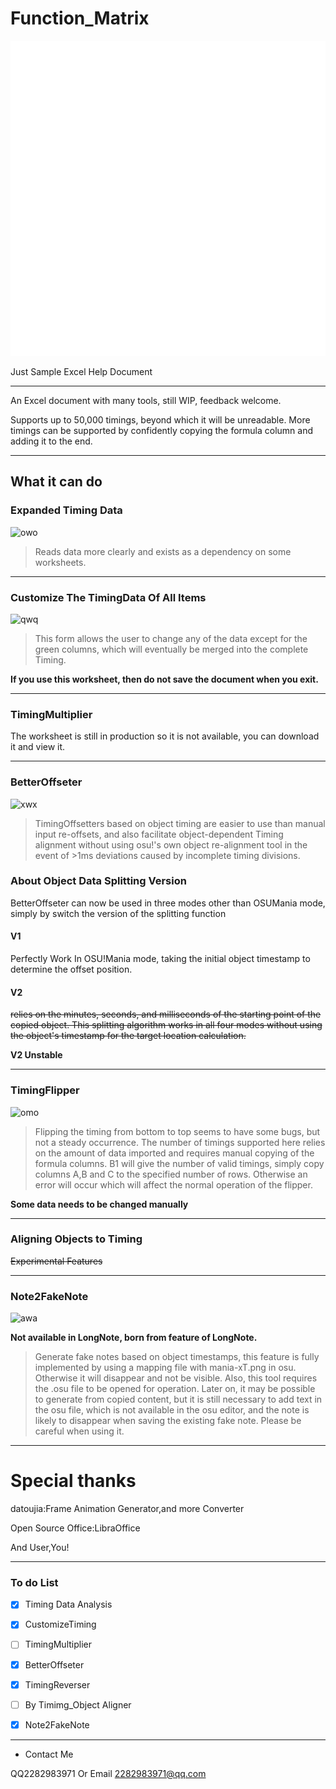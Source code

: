 # Function_Matrix

![ICON Here](icon.png)

Just Sample Excel Help Document

---

An Excel document with many tools, still WIP, feedback welcome.

Supports up to 50,000 timings, beyond which it will be unreadable. More timings can be supported by confidently copying the formula column and adding it to the end.

---

## What it can do

### Expanded Timing Data

![owo](ExpTiming.png)

> Reads data more clearly and exists as a dependency on some worksheets.

---

### Customize The TimingData Of All Items

![qwq](CustomTiming.png)

> This form allows the user to change any of the data except for the green columns, which will eventually be merged into the complete Timing.

**If you use this worksheet, then do not save the document when you exit.**

---

### TimingMultiplier

The worksheet is still in production so it is not available, you can download it and view it.

---

### BetterOffseter

![xwx](BetterOffseter.png)

> TimingOffsetters based on object timing are easier to use than manual input re-offsets, and also facilitate object-dependent Timing alignment without using osu!'s own object re-alignment tool in the event of >1ms deviations caused by incomplete timing divisions.

### About Object Data Splitting Version

BetterOffseter can now be used in three modes other than OSUMania mode, simply by switch the version of the splitting function

#### V1

Perfectly Work In OSU!Mania mode, taking the initial object timestamp to determine the offset position.

#### V2

~~relies on the minutes, seconds, and milliseconds of the starting point of the copied object. This splitting algorithm works in all four modes without using the object's timestamp for the target location calculation.~~

**V2 Unstable**

---

### TimingFlipper

![omo](TimingFlipper.png)

> Flipping the timing from bottom to top seems to have some bugs, but not a steady occurrence. The number of timings supported here relies on the amount of data imported and requires manual copying of the formula columns. B1 will give the number of valid timings, simply copy columns A,B and C to the specified number of rows. Otherwise an error will occur which will affect the normal operation of the flipper.

**Some data needs to be changed manually**

---

### Aligning Objects to Timing

~~Experimental Features~~

---

### Note2FakeNote

![awa](FakeNote.png)

**Not available in LongNote, born from feature of LongNote.**

> Generate fake notes based on object timestamps, this feature is fully implemented by using a mapping file with mania-xT.png in osu. Otherwise it will disappear and not be visible. Also, this tool requires the .osu file to be opened for operation. Later on, it may be possible to generate from copied content, but it is still necessary to add text in the osu file, which is not available in the osu editor, and the note is likely to disappear when saving the existing fake note. Please be careful when using it.

---

# Special thanks

datoujia:Frame Animation Generator,and more Converter

Open Source Office:LibraOffice

And User,You!

---

### To do List

- [x] Timing Data Analysis

- [x] CustomizeTiming

- [ ] TimingMultiplier

- [x] BetterOffseter

- [x] TimingReverser

- [ ] By Timimg_Object Aligner

- [x] Note2FakeNote

---

- Contact Me

QQ2282983971 Or Email 2282983971@qq.com
